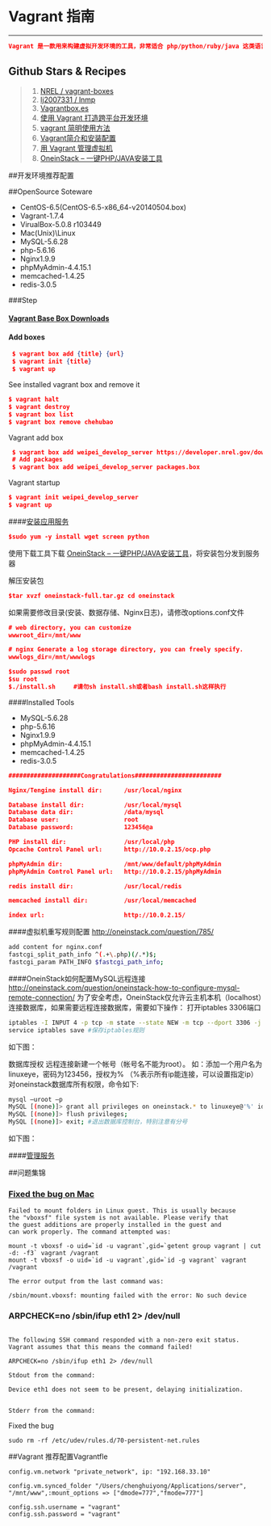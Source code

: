 # Vagrant 指南

---

```json
Vagrant 是一款用来构建虚拟开发环境的工具，非常适合 php/python/ruby/java 这类语言开发 web 应用，“代码在我机子上运行没有问题”这种说辞将成为历史。
```


## Github Stars & Recipes

> 1. [NREL / vagrant-boxes](https://github.com/NREL/vagrant-boxes)
> 2. [lj2007331 / lnmp](https://github.com/lj2007331/lnmp)
> 3. [Vagrantbox.es](http://www.vagrantbox.es/)
> 4. [使用 Vagrant 打造跨平台开发环境](http://segmentfault.com/a/1190000000264347)
> 5. [vagrant 简明使用方法](http://my.oschina.net/guanyue/blog/390287)
> 6. [Vagrant简介和安装配置](http://rmingwang.com/vagrant-commands-and-config.html)
> 7. [用 Vagrant 管理虚拟机](http://ninghao.net/blog/2077)
> 8. [OneinStack – 一键PHP/JAVA安装工具](http://oneinstack.com/)

##开发环境推荐配置

##OpenSource Soteware

+ CentOS-6.5(CentOS-6.5-x86_64-v20140504.box)
+ Vagrant-1.7.4
+ VirualBox-5.0.8 r103449
+ Mac(Unix)\Linux
+ MySQL-5.6.28
+ php-5.6.16
+ Nginx1.9.9
+ phpMyAdmin-4.4.15.1
+ memcached-1.4.25
+ redis-3.0.5

###Step

#### [Vagrant Base Box Downloads](http://nrel.github.io/vagrant-boxes/)
#### Add boxes
```json
 $ vagrant box add {title} {url}
 $ vagrant init {title}
 $ vagrant up
```

See installed vagrant box and remove it
```json
$ vagrant halt
$ vagrant destroy
$ vagrant box list
$ vagrant box remove chehubao
```

Vagrant add box
```json
 $ vagrant box add weipei_develop_server https://developer.nrel.gov/downloads/vagrant-boxes/CentOS-6.7-x86_64-v20151108.box
 # Add packages
 $ vagrant box add weipei_develop_server packages.box
```

Vagrant startup
```json
$ vagrant init weipei_develop_server
$ vagrant up
```


####[安装应用服务](http://oneinstack.com/)

```json
$sudo yum -y install wget screen python
```
使用下载工具下载 [OneinStack – 一键PHP/JAVA安装工具](http://mirrors.linuxeye.com/oneinstack-full.tar.gz)，将安装包分发到服务器

解压安装包
```json
$tar xvzf oneinstack-full.tar.gz cd oneinstack
```
如果需要修改目录(安装、数据存储、Nginx日志)，请修改options.conf文件

```json
# web directory, you can customize
wwwroot_dir=/mnt/www

# nginx Generate a log storage directory, you can freely specify.
wwwlogs_dir=/mnt/wwwlogs
```

```json
$sudo passwd root
$su root
$./install.sh     #请勿sh install.sh或者bash install.sh这样执行
```

####Installed Tools
+ MySQL-5.6.28
+ php-5.6.16
+ Nginx1.9.9
+ phpMyAdmin-4.4.15.1
+ memcached-1.4.25
+ redis-3.0.5

```json
####################Congratulations########################

Nginx/Tengine install dir:      /usr/local/nginx

Database install dir:           /usr/local/mysql
Database data dir:              /data/mysql
Database user:                  root
Database password:              123456@a

PHP install dir:                /usr/local/php
Opcache Control Panel url:      http://10.0.2.15/ocp.php

phpMyAdmin dir:                 /mnt/www/default/phpMyAdmin
phpMyAdmin Control Panel url:   http://10.0.2.15/phpMyAdmin

redis install dir:              /usr/local/redis

memcached install dir:          /usr/local/memcached

index url:                      http://10.0.2.15/
```
####虚拟机重写规则配置
http://oneinstack.com/question/785/
```bash
add content for nginx.conf
fastcgi_split_path_info ^(.+\.php)(/.*)$;
fastcgi_param PATH_INFO $fastcgi_path_info;
```

####OneinStack如何配置MySQL远程连接
http://oneinstack.com/question/oneinstack-how-to-configure-mysql-remote-connection/
为了安全考虑，OneinStack仅允许云主机本机（localhost）连接数据库，如果需要远程连接数据库，需要如下操作：
打开iptables 3306端口
```bash
iptables -I INPUT 4 -p tcp -m state --state NEW -m tcp --dport 3306 -j ACCEPT
service iptables save #保存iptables规则
```
如下图：

数据库授权
远程连接新建一个帐号（帐号名不能为root）。
如：添加一个用户名为linuxeye，密码为123456，授权为% （%表示所有ip能连接，可以设置指定ip）对oneinstack数据库所有权限，命令如下:
```bash
mysql –uroot –p
MySQL [(none)]> grant all privileges on oneinstack.* to linuxeye@'%' identified by '123456'; #授权语句，特别注意有分号
MySQL [(none)]> flush privileges;
MySQL [(none)]> exit; #退出数据库控制台，特别注意有分号
```
如下图：




####[管理服务](http://oneinstack.com/install/)


##问题集锦

### [Fixed the bug on Mac](http://stackoverflow.com/questions/22717428/vagrant-error-failed-to-mount-folders-in-linux-guest)

```
Failed to mount folders in Linux guest. This is usually because
the "vboxsf" file system is not available. Please verify that
the guest additions are properly installed in the guest and
can work properly. The command attempted was:

mount -t vboxsf -o uid=`id -u vagrant`,gid=`getent group vagrant | cut -d: -f3` vagrant /vagrant
mount -t vboxsf -o uid=`id -u vagrant`,gid=`id -g vagrant` vagrant /vagrant

The error output from the last command was:

/sbin/mount.vboxsf: mounting failed with the error: No such device

```

### ARPCHECK=no /sbin/ifup eth1 2> /dev/null
```

The following SSH command responded with a non-zero exit status.
Vagrant assumes that this means the command failed!

ARPCHECK=no /sbin/ifup eth1 2> /dev/null

Stdout from the command:

Device eth1 does not seem to be present, delaying initialization.


Stderr from the command:
```
Fixed the bug
```
sudo rm -rf /etc/udev/rules.d/70-persistent-net.rules
```


##Vagrant 推荐配置Vagrantfle

```
config.vm.network "private_network", ip: "192.168.33.10"

config.vm.synced_folder "/Users/chenghuiyong/Applications/server", "/mnt/www",:mount_options => ["dmode=777","fmode=777"]

config.ssh.username = "vagrant"
config.ssh.password = "vagrant"
```
